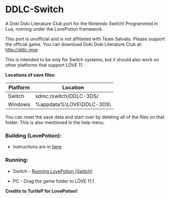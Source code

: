 # DDLC-Switch
A Doki Doki Literature Club port for the Nintendo Switch! Programmed in Lua, running under the LovePotion framework.

This port is unofficial and is not affiliated with Team Salvato. Please support the official game. You can download Doki Doki Literature Club at: http://ddlc.moe

This is intended to be only for Switch systems, but it should also work on other platforms that support LOVE 11.

**Locations of save files:**

| Platform | Location                            |
|----------|-------------------------------------|
| Switch   | sdmc:/switch/DDLC-3DS/              |
| Windows  | %appdata%\LOVE\DDLC-3DS\            |

You can reset the save data and start over by deleting all of the files on that folder. This is also mentioned in the help menu.

### Building (LovePotion):
- Instructions are in [here](https://github.com/TurtleP/LovePotion/wiki/Packaging-Your-Game)

### Running:
- Switch - [Running LovePotion (Switch)](https://github.com/TurtleP/LovePotion/wiki/Running-(Switch))

- PC - Drag the game folder to LÖVE 11.1

**Credits to TurtleP for LovePotion!**
